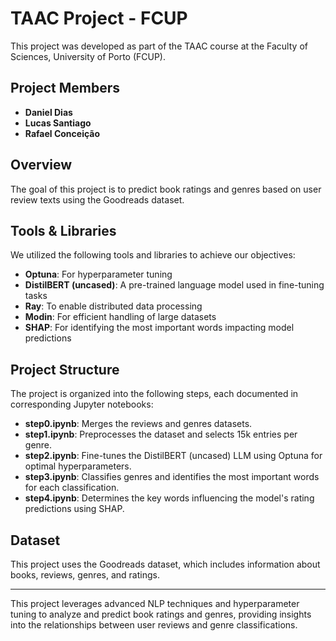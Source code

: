 # TAAC Project - FCUP

This project was developed as part of the TAAC course at the Faculty of Sciences, University of Porto (FCUP).

## Project Members
- **Daniel Dias**
- **Lucas Santiago**
- **Rafael Conceição**

## Overview
The goal of this project is to predict book ratings and genres based on user review texts using the Goodreads dataset.

## Tools & Libraries
We utilized the following tools and libraries to achieve our objectives:
- **Optuna**: For hyperparameter tuning
- **DistilBERT (uncased)**: A pre-trained language model used in fine-tuning tasks
- **Ray**: To enable distributed data processing
- **Modin**: For efficient handling of large datasets
- **SHAP**: For identifying the most important words impacting model predictions

## Project Structure
The project is organized into the following steps, each documented in corresponding Jupyter notebooks:

- **step0.ipynb**: Merges the reviews and genres datasets.
- **step1.ipynb**: Preprocesses the dataset and selects 15k entries per genre.
- **step2.ipynb**: Fine-tunes the DistilBERT (uncased) LLM using Optuna for optimal hyperparameters.
- **step3.ipynb**: Classifies genres and identifies the most important words for each classification.
- **step4.ipynb**: Determines the key words influencing the model's rating predictions using SHAP.

## Dataset
This project uses the Goodreads dataset, which includes information about books, reviews, genres, and ratings.

---

This project leverages advanced NLP techniques and hyperparameter tuning to analyze and predict book ratings and genres, providing insights into the relationships between user reviews and genre classifications.
